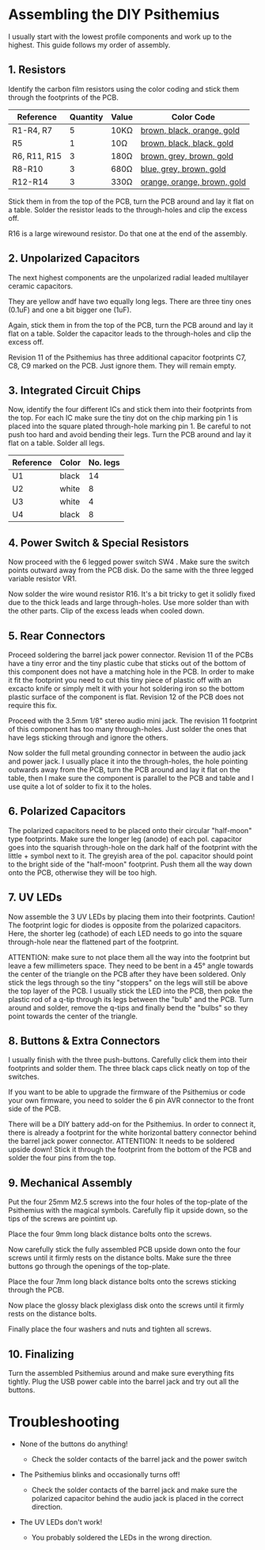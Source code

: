 # Assembling the DIY Psithemius

I usually start with the lowest profile components and work up to the highest. This guide follows my order of assembly.

## 1. Resistors

Identify the carbon film resistors using the color coding and stick them through the footprints of the PCB.

| Reference | Quantity | Value | Color Code | 
|-----------|----------|-------|------------|
|R1-R4, R7  |         5|   10KΩ|[brown, black, orange, gold](components/10k-ohm-resistor-color-code.jpg)|
|R5         |         1|    10Ω|[brown, black, black, gold](components/10-ohm-resistor-color-code.jpg)|
|R6, R11, R15|        3|   180Ω|[brown, grey, brown, gold](components/180-ohm-resistor-color-code.jpg)|
|R8-R10     |         3|   680Ω|[blue, grey, brown, gold](components/680-ohm-resistor-color-code.jpg)|
|R12-R14    |         3|   330Ω|[orange, orange, brown, gold](components/330-ohm-resistor-color-code.jpg)|

Stick them in from the top of the PCB, turn the PCB around and lay it flat on a table. Solder the resistor leads to the through-holes and clip the excess off.

R16 is a large wirewound resistor. Do that one at the end of the assembly.

## 2. Unpolarized Capacitors

The next highest components are the unpolarized radial leaded multilayer ceramic capacitors. 

They are yellow andf have two equally long legs. There are three tiny ones (0.1uF) and one a bit bigger one (1uF).

Again, stick them in from the top of the PCB, turn the PCB around and lay it flat on a table. Solder the capacitor leads to the through-holes and clip the excess off.

Revision 11 of the Psithemius has three additional capacitor footprints C7, C8, C9 marked on the PCB. Just ignore them. They will remain empty.

## 3. Integrated Circuit Chips

Now, identify the four different ICs and stick them into their footprints from the top. For each IC make sure the tiny dot on the chip marking pin 1 is placed into the square plated through-hole marking pin 1. Be careful to not push too hard and avoid bending their legs. Turn the PCB around and lay it flat on a table. Solder all legs.

| Reference | Color | No. legs |
|-----------|-------|----------|
|U1         | black |        14|
|U2         | white |         8|
|U3         | white |         4|
|U4         | black |         8|


## 4. Power Switch & Special Resistors

Now proceed with the 6 legged power switch SW4 . Make sure the switch points outward away from the PCB disk. Do the same with the three legged variable resistor VR1.

Now solder the wire wound resistor R16. It's a bit tricky to get it solidly fixed due to the thick leads and large through-holes. Use more solder than with the other parts. Clip of the excess leads when cooled down.

## 5. Rear Connectors

Proceed soldering the barrel jack power connector. Revision 11 of the PCBs have a tiny error and the tiny plastic cube that sticks out of the bottom of this component does not have a matching hole in the PCB. In order to make it fit the footprint you need to cut this tiny piece of plastic off with an excacto knife or simply melt it with your hot soldering iron so the bottom plastic surface of the component is flat. Revision 12 of the PCB does not require this fix.

Proceed with the 3.5mm 1/8" stereo audio mini jack. The revision 11 footprint of this component has too many through-holes. Just solder the ones that have legs sticking through and ignore the others.

Now solder the full metal grounding connector in between the audio jack and power jack. I usually place it into the through-holes, the hole pointing outwards away from the PCB, turn the PCB around and lay it flat on the table, then I make sure the component is parallel to the PCB and table and I use quite a lot of solder to fix it to the holes.

## 6. Polarized Capacitors

The polarized capacitors need to be placed onto their circular "half-moon" type footprints. Make sure the longer leg (anode) of each pol. capacitor goes into the squarish through-hole on the dark half of the footprint with the little + symbol next to it. The greyish area of the pol. capacitor should point to the bright side of the "half-moon" footprint. Push them all the way down onto the PCB, otherwise they will be too high.

## 7. UV LEDs

Now assemble the 3 UV LEDs by placing them into their footprints. Caution! The footprint logic for diodes is opposite from the polarized capacitors. Here, the shorter leg (cathode) of each LED needs to go into the square through-hole near the flattened part of the footprint.

ATTENTION: make sure to not place them all the way into the footprint but leave a few millimeters space. They need to be bent in a 45° angle towards the center of the triangle on the PCB after they have been soldered. Only stick the legs through so the tiny "stoppers" on the legs will still be above the top layer of the PCB. I usually stick the LED into the PCB, then poke the plastic rod of a q-tip through its legs between the "bulb" and the PCB. Turn around and solder, remove the q-tips and finally bend the "bulbs" so they point towards the center of the triangle.

## 8. Buttons & Extra Connectors

I usually finish with the three push-buttons. Carefully click them into their footprints and solder them. The three black caps click neatly on top of the switches.

If you want to be able to upgrade the firmware of the Psithemius or code your own firmware, you need to solder the 6 pin AVR connector to the front side of the PCB.

There will be a DIY battery add-on for the Psithemius. In order to connect it, there is already a footprint for the white horizontal battery connector behind the barrel jack power connector. ATTENTION: It needs to be soldered upside down! Stick it through the footprint from the bottom of the PCB and solder the four pins from the top.

## 9. Mechanical Assembly

Put the four 25mm M2.5 screws into the four holes of the top-plate of the Psithemius with the magical symbols. Carefully flip it upside down, so the tips of the screws are pointint up.

Place the four 9mm long black distance bolts onto the screws.

Now carefully stick the fully assembled PCB upside down onto the four screws until it firmly rests on the distance bolts. Make sure the three buttons go through the openings of the top-plate.

Place the four 7mm long black distance bolts onto the screws sticking through the PCB.

Now place the glossy black plexiglass disk onto the screws until it firmly rests on the distance bolts.

Finally place the four washers and nuts and tighten all screws.

## 10. Finalizing

Turn the assembled Psithemius around and make sure everything fits tightly. Plug the USB power cable into the barrel jack and try out all the buttons.

# Troubleshooting

* None of the buttons do anything!
  + Check the solder contacts of the barrel jack and the power switch

* The Psithemius blinks and occasionally turns off!
  + Check the solder contacts of the barrel jack and make sure the polarized capacitor behind the audio jack is placed in the correct direction.

* The UV LEDs don't work!
  + You probably soldered the LEDs in the wrong direction.